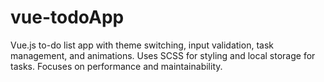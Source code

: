 # vue-todoApp
Vue.js to-do list app with theme switching, input validation, task management, and animations. Uses SCSS for styling and local storage for tasks. Focuses on performance and maintainability.

